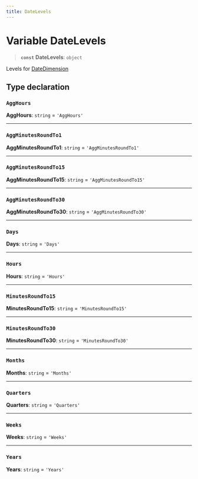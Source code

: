 ```yaml
---
title: DateLevels
---
```


# Variable DateLevels

> **`const`** **DateLevels**: `object`

Levels for [DateDimension](../interfaces/interface.DateDimension.md)

## Type declaration

### `AggHours`

**AggHours**: `string` = `'AggHours'`

***

### `AggMinutesRoundTo1`

**AggMinutesRoundTo1**: `string` = `'AggMinutesRoundTo1'`

***

### `AggMinutesRoundTo15`

**AggMinutesRoundTo15**: `string` = `'AggMinutesRoundTo15'`

***

### `AggMinutesRoundTo30`

**AggMinutesRoundTo30**: `string` = `'AggMinutesRoundTo30'`

***

### `Days`

**Days**: `string` = `'Days'`

***

### `Hours`

**Hours**: `string` = `'Hours'`

***

### `MinutesRoundTo15`

**MinutesRoundTo15**: `string` = `'MinutesRoundTo15'`

***

### `MinutesRoundTo30`

**MinutesRoundTo30**: `string` = `'MinutesRoundTo30'`

***

### `Months`

**Months**: `string` = `'Months'`

***

### `Quarters`

**Quarters**: `string` = `'Quarters'`

***

### `Weeks`

**Weeks**: `string` = `'Weeks'`

***

### `Years`

**Years**: `string` = `'Years'`

